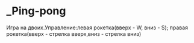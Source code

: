 # _Ping-pong
Игра на двоих.Управление:левая рокетка(вверх - W, вниз - S); правая рокетка(вверх - стрелка вверх,вниз - стрелка вниз)
